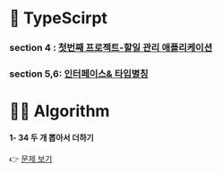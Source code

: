 # 🔷 TypeScirpt
### section 4 : [첫번째 프로젝트-할일 관리 애플리케이션](https://github.com/gay0ung/JS_study/blob/master/TypeScript/learn-typescript/quiz/1_todo/src/index.ts)
### section 5,6: [인터페이스& 타입별칭](https://velog.io/@gay0ung/interface-%ED%83%80%EC%9E%85%EB%B3%84%EC%B9%AD)

# 👩‍💻 Algorithm
#### 1- 34 두 개 뽑아서 더하기
👉 [문제 보기](https://velog.io/@gay0ung/%EB%91%90-%EA%B0%9C-%EB%BD%91%EC%95%84%EC%84%9C-%EB%8D%94%ED%95%98%EA%B8%B0)

